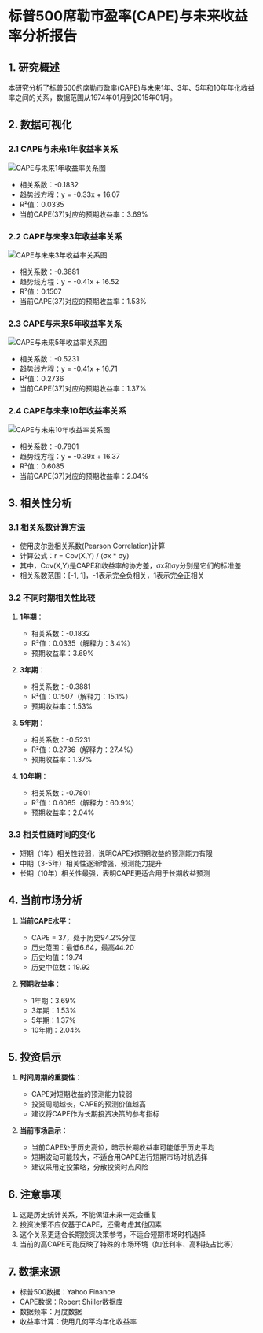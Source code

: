 # 标普500席勒市盈率(CAPE)与未来收益率分析报告

## 1. 研究概述
本研究分析了标普500的席勒市盈率(CAPE)与未来1年、3年、5年和10年年化收益率之间的关系，数据范围从1974年01月到2015年01月。

## 2. 数据可视化

### 2.1 CAPE与未来1年收益率关系
![CAPE与未来1年收益率关系图](sp500_cape_returns_1y.png)

- 相关系数：-0.1832
- 趋势线方程：y = -0.33x + 16.07
- R²值：0.0335
- 当前CAPE(37)对应的预期收益率：3.69%

### 2.2 CAPE与未来3年收益率关系
![CAPE与未来3年收益率关系图](sp500_cape_returns_3y.png)

- 相关系数：-0.3881
- 趋势线方程：y = -0.41x + 16.52
- R²值：0.1507
- 当前CAPE(37)对应的预期收益率：1.53%

### 2.3 CAPE与未来5年收益率关系
![CAPE与未来5年收益率关系图](sp500_cape_returns_5y.png)

- 相关系数：-0.5231
- 趋势线方程：y = -0.41x + 16.71
- R²值：0.2736
- 当前CAPE(37)对应的预期收益率：1.37%

### 2.4 CAPE与未来10年收益率关系
![CAPE与未来10年收益率关系图](sp500_cape_returns_10y.png)

- 相关系数：-0.7801
- 趋势线方程：y = -0.39x + 16.37
- R²值：0.6085
- 当前CAPE(37)对应的预期收益率：2.04%

## 3. 相关性分析

### 3.1 相关系数计算方法
- 使用皮尔逊相关系数(Pearson Correlation)计算
- 计算公式：r = Cov(X,Y) / (σx * σy)
- 其中，Cov(X,Y)是CAPE和收益率的协方差，σx和σy分别是它们的标准差
- 相关系数范围：[-1, 1]，-1表示完全负相关，1表示完全正相关

### 3.2 不同时期相关性比较
1. **1年期**：
   - 相关系数：-0.1832
   - R²值：0.0335（解释力：3.4%）
   - 预期收益率：3.69%

2. **3年期**：
   - 相关系数：-0.3881
   - R²值：0.1507（解释力：15.1%）
   - 预期收益率：1.53%

3. **5年期**：
   - 相关系数：-0.5231
   - R²值：0.2736（解释力：27.4%）
   - 预期收益率：1.37%

4. **10年期**：
   - 相关系数：-0.7801
   - R²值：0.6085（解释力：60.9%）
   - 预期收益率：2.04%

### 3.3 相关性随时间的变化
- 短期（1年）相关性较弱，说明CAPE对短期收益的预测能力有限
- 中期（3-5年）相关性逐渐增强，预测能力提升
- 长期（10年）相关性最强，表明CAPE更适合用于长期收益预测

## 4. 当前市场分析
1. **当前CAPE水平**：
   - CAPE = 37，处于历史94.2%分位
   - 历史范围：最低6.64，最高44.20
   - 历史均值：19.74
   - 历史中位数：19.92

2. **预期收益率**：
   - 1年期：3.69%
   - 3年期：1.53%
   - 5年期：1.37%
   - 10年期：2.04%

## 5. 投资启示
1. **时间周期的重要性**：
   - CAPE对短期收益的预测能力较弱
   - 投资周期越长，CAPE的预测价值越高
   - 建议将CAPE作为长期投资决策的参考指标

2. **当前市场启示**：
   - 当前CAPE处于历史高位，暗示长期收益率可能低于历史平均
   - 短期波动可能较大，不适合用CAPE进行短期市场时机选择
   - 建议采用定投策略，分散投资时点风险

## 6. 注意事项
1. 这是历史统计关系，不能保证未来一定会重复
2. 投资决策不应仅基于CAPE，还需考虑其他因素
3. 这个关系更适合长期投资决策参考，不适合短期市场时机选择
4. 当前的高CAPE可能反映了特殊的市场环境（如低利率、高科技占比等）

## 7. 数据来源
- 标普500数据：Yahoo Finance
- CAPE数据：Robert Shiller数据库
- 数据频率：月度数据
- 收益率计算：使用几何平均年化收益率 